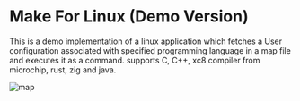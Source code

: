 # Make For Linux (Demo Version)
This is a demo implementation of a linux application which fetches a User configuration associated with specified programming language in a map file and executes it as a command. 
supports C, C++, xc8 compiler from microchip, rust, zig and java.

![map](https://github.com/mfc0d1ng/make-demo/assets/131618380/50c36315-e3e7-4302-80d3-22ba6db382e4)






